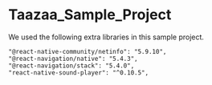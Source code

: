 # Taazaa_Sample_Project
We used the following extra libraries in this sample project.
   
    "@react-native-community/netinfo": "5.9.10",
    "@react-navigation/native": "5.4.3",
    "@react-navigation/stack": "5.4.0",
    "react-native-sound-player": "^0.10.5",
